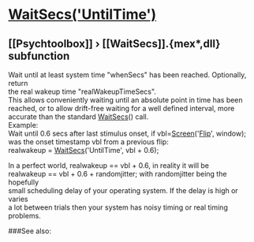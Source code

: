 # [WaitSecs('UntilTime')](WaitSecs-UntilTime) 
## [[Psychtoolbox]] &#8250; [[WaitSecs]].{mex*,dll} subfunction


Wait until at least system time "whenSecs" has been reached. Optionally, return  
the real wakeup time "realWakeupTimeSecs".  
This allows conveniently waiting until an absolute point in time has been  
reached, or to allow drift-free waiting for a well defined interval, more  
accurate than the standard [WaitSecs](WaitSecs)() call.  
Example:  
Wait until 0.6 secs after last stimulus onset, if vbl=[Screen](Screen)('[Flip](Flip)', window);  
was the onset timestamp vbl from a previous flip:  
realwakeup = [WaitSecs](WaitSecs)('UntilTime', vbl + 0.6);  
  
In a perfect world, realwakeup == vbl + 0.6, in reality it will be  
realwakeup == vbl + 0.6 + randomjitter; with randomjitter being the hopefully  
small scheduling delay of your operating system. If the delay is high or varies  
a lot between trials then your system has noisy timing or real timing problems.  
  


###See also:

